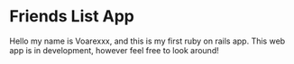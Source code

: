 # Friends List App

Hello my name is Voarexxx, and this is my first ruby on rails app. This web app is in development, however feel free to look around!
